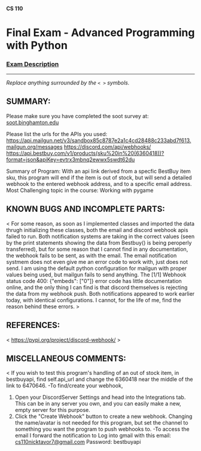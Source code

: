 #### CS 110
# Final Exam - Advanced Programming with Python

### [Exam Description](https://docs.google.com/document/d/1FI-WV95nSTK1JMg5j5sKhxcbl46DPVPkBrxC3FMo45g/edit?usp=sharing)

***

_Replace anything surrounded by the `< >` symbols._

## SUMMARY:
Please make sure you have completed the soot survey at:
    [soot.binghamton.edu](https://soot.binghamton.edu)

Please list the urls for the APIs you used:
https://api.mailgun.net/v3/sandbox85c8787e2a1c4cd28488c233abd7f613.mailgun.org/messages
https://discord.com/api/webhooks/
https://api.bestbuy.com/v1/products(sku%20in%20(6360418))?format=json&apiKey=evtrx3mbnq2ewwx5swdt62du


Summary of Program:
    With an api link derived from a specfic BestBuy item sku, this program will end if the item is out of stock, but will send a detailed webhook to the entered webhook address, and to a specific email address.
Most Challenging topic in the course:
    Working with pygame

## KNOWN BUGS AND INCOMPLETE PARTS:
 < For some reason, as soon as I implemented classes and imported the data thrugh initializing these classes, both the email and discord webhook apis failed to run. Both notification systems are taking in the correct values (seen by the print statements showing the data from Bestbuy() is being peroperly transferred), but for some reason that I cannot find in any documentation, the webhook fails to be sent, as with the email. The email notification systmem does not even give me an error code to work with, just does not send. I am using the default python configuration for mailgun with proper values being used, but mailgun fails to send anything. The [1/1] Webhook status code 400: {"embeds": ["0"]} error code has little documentation online, and the only thing I can find is that discord themselves is rejecting the data from my webhook push. Both notifications appeared to work earlier today, with identical configurations. I cannot, for the life of me, find the reason behind these errors.  >

## REFERENCES:
 < https://pypi.org/project/discord-webhook/ >

## MISCELLANEOUS COMMENTS:
 < If you wish to test this program's handling of an out of stock item, in bestbuyapi, find self.api_url and change the 6360418 near the middle of the link to 6470646. 
 -To find/create your webhook, 
 1. Open your DiscordServer Settings and head into the Integrations tab. This can be in any server you own, and you can easily make a new, empty server for this purpose.
 2. Click the "Create Webhook" button to create a new webhook. Changing the name/avatar is not needed for this program, but set the channel to something you want the program to push webhooks to. 
-To access the email I forward the notification to
Log into gmail with this email: cs110nicktavor7@gmail.com Password: bestbuyapi
 >
